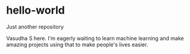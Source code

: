 # hello-world
Just another repository

Vasudha S here. I'm eagerly waiting to learn machine learning and make amazing projects using that to make people's lives easier.

